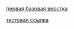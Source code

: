 [первая базовая верстка](https://susanna-susanna.github.io/main/)

[тестовая ссылка](https://github.com/susanna-susanna/main/blob/testingbranch/task1)
